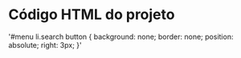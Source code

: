 # Código HTML do projeto

'#menu li.search button {
	background: none;
	border: none;
	position: absolute;
	right: 3px;
}'


